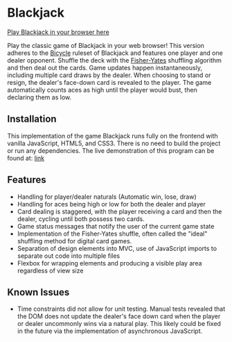 # Blackjack

[Play Blackjack in your browser here](https://thousandleaves.github.io/blackjack/)

Play the classic game of Blackjack in your web browser! This version adheres to the [Bicycle](https://bicyclecards.com/how-to-play/blackjack/) ruleset of Blackjack and features one player and one dealer opponent. Shuffle the deck with the [Fisher-Yates](http://extremelearning.com.au/fisher-yates-algorithm/) shuffling algorithm and then deal out the cards. Game updates happen instantaneously, including multiple card draws by the dealer. When choosing to stand or resign, the dealer's face-down card is revealed to the player. The game automatically counts aces as high until the player would bust, then declaring them as low.

## Installation
This implementation of the game Blackjack runs fully on the frontend with vanilla JavaScript, HTML5, and CSS3. There is no need to build the project or run any dependencies. The live demonstration of this program can be found at: [link](https://thousandleaves.github.io/blackjack/)

## Features
- Handling for player/dealer naturals (Automatic win, lose, draw)
- Handling for aces being high or low for both the dealer and player
- Card dealing is staggered, with the player receiving a card and then the dealer, cycling until both possess two cards.
- Game status messages that notify the user of the current game state
- Implementation of the Fisher-Yates shuffle, often called the "ideal" shuffling method for digital card games.
- Separation of design elements into MVC, use of JavaScript imports to separate out code into multiple files
- Flexbox for wrapping elements and producing a visible play area regardless of view size

## Known Issues
- Time constraints did not allow for unit testing. Manual tests revealed that the DOM does not update the dealer's face down card when the player or dealer uncommonly wins via a natural play. This likely could be fixed in the future via the implementation of asynchronous JavaScript.
